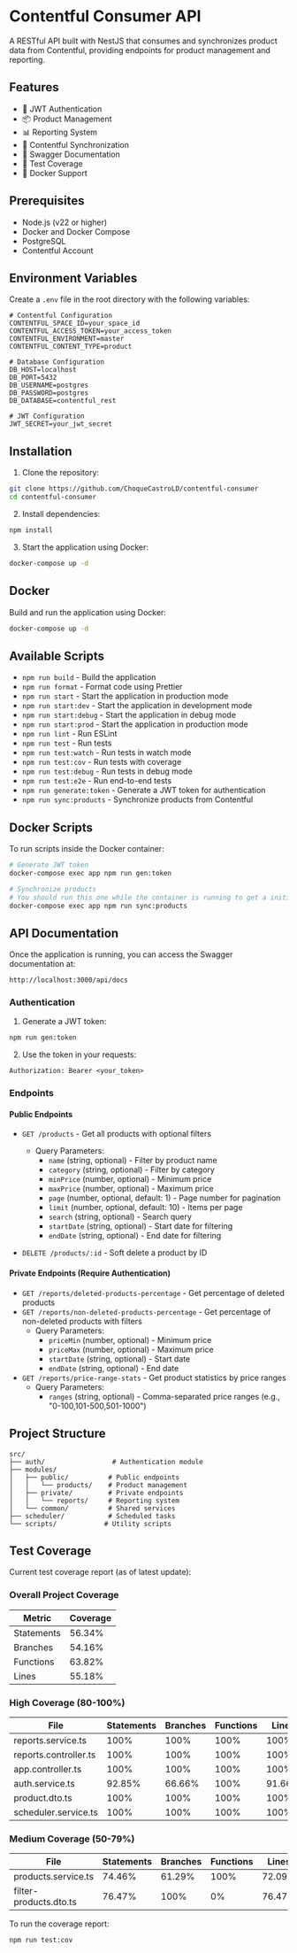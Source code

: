 # Contentful Consumer API

A RESTful API built with NestJS that consumes and synchronizes product data from Contentful, providing endpoints for product management and reporting.

## Features

- 🔐 JWT Authentication
- 📦 Product Management
- 📊 Reporting System
- 🔄 Contentful Synchronization
- 📝 Swagger Documentation
- 🧪 Test Coverage
- 🐳 Docker Support

## Prerequisites

- Node.js (v22 or higher)
- Docker and Docker Compose
- PostgreSQL
- Contentful Account

## Environment Variables

Create a `.env` file in the root directory with the following variables:

```env
# Contentful Configuration
CONTENTFUL_SPACE_ID=your_space_id
CONTENTFUL_ACCESS_TOKEN=your_access_token
CONTENTFUL_ENVIRONMENT=master
CONTENTFUL_CONTENT_TYPE=product

# Database Configuration
DB_HOST=localhost
DB_PORT=5432
DB_USERNAME=postgres
DB_PASSWORD=postgres
DB_DATABASE=contentful_rest

# JWT Configuration
JWT_SECRET=your_jwt_secret
```

## Installation

1. Clone the repository:
```bash
git clone https://github.com/ChoqueCastroLD/contentful-consumer
cd contentful-consumer
```

2. Install dependencies:
```bash
npm install
```

3. Start the application using Docker:
```bash
docker-compose up -d
```

## Docker

Build and run the application using Docker:

```bash
docker-compose up -d
```

## Available Scripts

- `npm run build` - Build the application
- `npm run format` - Format code using Prettier
- `npm run start` - Start the application in production mode
- `npm run start:dev` - Start the application in development mode
- `npm run start:debug` - Start the application in debug mode
- `npm run start:prod` - Start the application in production mode
- `npm run lint` - Run ESLint
- `npm run test` - Run tests
- `npm run test:watch` - Run tests in watch mode
- `npm run test:cov` - Run tests with coverage
- `npm run test:debug` - Run tests in debug mode
- `npm run test:e2e` - Run end-to-end tests
- `npm run generate:token` - Generate a JWT token for authentication
- `npm run sync:products` - Synchronize products from Contentful

## Docker Scripts

To run scripts inside the Docker container:

```bash
# Generate JWT token
docker-compose exec app npm run gen:token

# Synchronize products
# You should run this one while the container is running to get a initial batch of data
docker-compose exec app npm run sync:products
```

## API Documentation

Once the application is running, you can access the Swagger documentation at:
```
http://localhost:3000/api/docs
```

### Authentication

1. Generate a JWT token:
```bash
npm run gen:token
```

2. Use the token in your requests:
```
Authorization: Bearer <your_token>
```

### Endpoints

#### Public Endpoints

- `GET /products` - Get all products with optional filters
  - Query Parameters:
    - `name` (string, optional) - Filter by product name
    - `category` (string, optional) - Filter by category
    - `minPrice` (number, optional) - Minimum price
    - `maxPrice` (number, optional) - Maximum price
    - `page` (number, optional, default: 1) - Page number for pagination
    - `limit` (number, optional, default: 10) - Items per page
    - `search` (string, optional) - Search query
    - `startDate` (string, optional) - Start date for filtering
    - `endDate` (string, optional) - End date for filtering

- `DELETE /products/:id` - Soft delete a product by ID

#### Private Endpoints (Require Authentication)

- `GET /reports/deleted-products-percentage` - Get percentage of deleted products
- `GET /reports/non-deleted-products-percentage` - Get percentage of non-deleted products with filters
  - Query Parameters:
    - `priceMin` (number, optional) - Minimum price
    - `priceMax` (number, optional) - Maximum price
    - `startDate` (string, optional) - Start date
    - `endDate` (string, optional) - End date
- `GET /reports/price-range-stats` - Get product statistics by price ranges
  - Query Parameters:
    - `ranges` (string, optional) - Comma-separated price ranges (e.g., "0-100,101-500,501-1000")

## Project Structure

```
src/
├── auth/                 # Authentication module
├── modules/
│   ├── public/          # Public endpoints
│   │   └── products/    # Product management
│   ├── private/         # Private endpoints
│   │   └── reports/     # Reporting system
│   └── common/          # Shared services
├── scheduler/           # Scheduled tasks
└── scripts/            # Utility scripts
```

## Test Coverage

Current test coverage report (as of latest update):

### Overall Project Coverage
| Metric | Coverage |
|--------|----------|
| Statements | 56.34% |
| Branches | 54.16% |
| Functions | 63.82% |
| Lines | 55.18% |

### High Coverage (80-100%)
| File | Statements | Branches | Functions | Lines |
|------|------------|----------|-----------|-------|
| reports.service.ts | 100% | 100% | 100% | 100% |
| reports.controller.ts | 100% | 100% | 100% | 100% |
| app.controller.ts | 100% | 100% | 100% | 100% |
| auth.service.ts | 92.85% | 66.66% | 100% | 91.66% |
| product.dto.ts | 100% | 100% | 100% | 100% |
| scheduler.service.ts | 100% | 100% | 100% | 100% |

### Medium Coverage (50-79%)
| File | Statements | Branches | Functions | Lines |
|------|------------|----------|-----------|-------|
| products.service.ts | 74.46% | 61.29% | 100% | 72.09% |
| filter-products.dto.ts | 76.47% | 100% | 0% | 76.47% |

To run the coverage report:
```bash
npm run test:cov
```
